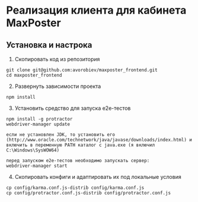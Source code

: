 # Реализация клиента для кабинета MaxPoster

## Установка и настрока

1. Скопировать код из репозитория
```
git clone git@github.com:avorobiev/maxposter_frontend.git
cd maxposter_frontend
```

2. Развернуть зависимости проекта
```
npm install
```

3. Установить средство для запуска e2e-тестов
```
npm install -g protractor
webdriver-manager update

если не установлен JDK, то установить его (http://www.oracle.com/technetwork/java/javase/downloads/index.html) и 
включить в переменную PATH каталог с java.exe (я включил C:\Windows\SysWOW64)

перед запуском e2e-тестов необходимо запускать сервер:
webdriver-manager start

```

4. Скопировать конфиги и адаптировать их под локальные условия

```
cp config/karma.conf.js-distrib config/karma.conf.js
cp config/protractor.conf.js-distrib config/protractor.conf.js
```